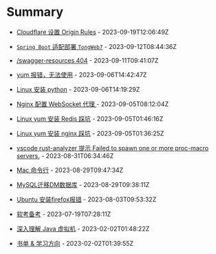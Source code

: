 # Summary

- [Cloudflare 设置 Origin Rules](https://github.com/zhangwt-cn/notes/issues/16) - 2023-09-19T12:06:49Z

- [`Spring Boot` 适配部署 `TongWeb7`](https://github.com/zhangwt-cn/notes/issues/15) - 2023-09-12T08:44:36Z

- [/swagger-resources 404](https://github.com/zhangwt-cn/notes/issues/14) - 2023-09-11T09:41:07Z

- [yum 报错，无法使用](https://github.com/zhangwt-cn/notes/issues/13) - 2023-09-06T14:42:47Z

- [Linux 安装 python](https://github.com/zhangwt-cn/notes/issues/12) - 2023-09-06T14:19:29Z

- [Nginx 配置 WebSocket 代理 ](https://github.com/zhangwt-cn/notes/issues/11) - 2023-09-05T08:12:04Z

- [Linux yum 安装 Redis 踩坑](https://github.com/zhangwt-cn/notes/issues/10) - 2023-09-05T01:46:16Z

- [Linux yum 安装 nginx 踩坑](https://github.com/zhangwt-cn/notes/issues/9) - 2023-09-05T01:36:25Z

- [vscode rust-analyzer 提示 Failed to spawn one or more proc-macro servers.](https://github.com/zhangwt-cn/notes/issues/8) - 2023-08-31T06:34:46Z

- [Mac 命令行](https://github.com/zhangwt-cn/notes/issues/7) - 2023-08-29T09:47:34Z

- [MySQL迁移DM数据库](https://github.com/zhangwt-cn/notes/issues/6) - 2023-08-29T09:38:11Z

- [Ubuntu 安装firefox报错](https://github.com/zhangwt-cn/notes/issues/5) - 2023-08-03T09:53:32Z

- [软考备考](https://github.com/zhangwt-cn/notes/issues/4) - 2023-07-19T07:28:11Z

- [深入理解 Java 虚拟机](https://github.com/zhangwt-cn/notes/issues/2) - 2023-02-02T01:48:22Z

- [书单 & 学习方向](https://github.com/zhangwt-cn/notes/issues/3) - 2023-02-02T01:39:55Z


